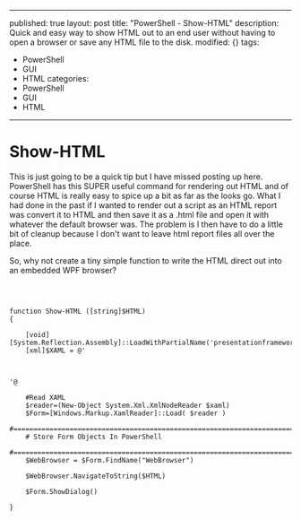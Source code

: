 ---
published: true
layout: post
title: "PowerShell - Show-HTML"
description: Quick and easy way to show HTML out to an end user without having to open a browser or save any HTML file to the disk.
modified: {}
tags: 
  - PowerShell
  - GUI
  - HTML
categories: 
  - PowerShell
  - GUI
  - HTML

----

# Show-HTML

This is just going to be a quick tip but I have missed posting up here. PowerShell has this SUPER useful command for rendering out HTML and of course HTML is really easy to spice up a bit as far as the looks go. What I had done in the past if I wanted to render out a script as an HTML report was convert it to HTML and then save it as a .html file and open it with whatever the default browser was. The problem is I then have to do a little bit of cleanup because I don't want to leave html report files all over the place.

So, why not create a tiny simple function to write the HTML direct out into an embedded WPF browser?

<pre> <code class="ps">


function Show-HTML ([string]$HTML)
{

    [void][System.Reflection.Assembly]::LoadWithPartialName('presentationframework')
    [xml]$XAML = @'
    <Window
        xmlns="http://schemas.microsoft.com/winfx/2006/xaml/presentation"
        xmlns:x="http://schemas.microsoft.com/winfx/2006/xaml"
        Title="PowerShell HTML GUI" WindowStartupLocation="CenterScreen">
            <WebBrowser Name="WebBrowser"></WebBrowser>
    </Window>
'@

    #Read XAML
    $reader=(New-Object System.Xml.XmlNodeReader $xaml) 
    $Form=[Windows.Markup.XamlReader]::Load( $reader )
    #===========================================================================
    # Store Form Objects In PowerShell
    #===========================================================================
    $WebBrowser = $Form.FindName("WebBrowser")

    $WebBrowser.NavigateToString($HTML)

    $Form.ShowDialog()

}

</code> </pre>